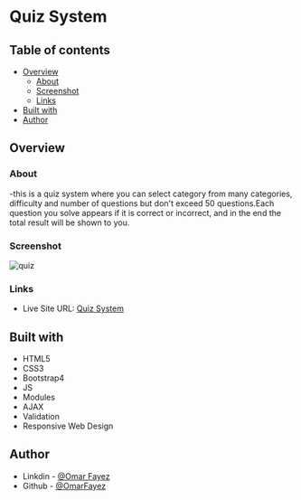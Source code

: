 # Quiz System

## Table of contents

- [Overview](#overview)
  - [About](#About)
  - [Screenshot](#screenshot)
  - [Links](#links)
- [Built with](#built-with)
- [Author](#author)
## Overview

### About

-this is a quiz system where you can select category from many categories, difficulty and number of questions but don't exceed 50 questions.Each question you solve appears if it is correct or incorrect, and in the end the total result will be shown to you.

### Screenshot

![quiz](https://im.ezgif.com/tmp/ezgif-1-c853ad8cb30e.gif)

### Links

- Live Site URL: [Quiz System](https://github.com/OmarFayez/08.Quiz-System)

## Built with

- HTML5
- CSS3
- Bootstrap4
- JS
- Modules
- AJAX
- Validation
- Responsive Web Design

## Author

- Linkdin - [@Omar Fayez](https://www.linkedin.com/in/fayez-95/)
- Github - [@OmarFayez](https://github.com/OmarFayez)
